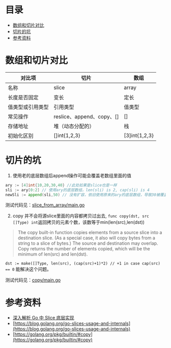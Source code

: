 # 目录
- [数组和切片对比](#数组和切片对比)
- [切片的坑](#切片的坑)
- [参考资料](#参考资料)

# 数组和切片对比

|对比项|切片|数组|
|-|-|-|
|名称|slice|array|
|长度是否固定|变长|定长|
|值类型或引用类型|引用类型|值类型|
|常见操作|reslice、append、copy、[]|[]|
|存储地址|堆（动态分配的）|栈|
|初始化区别|[]int{1,2,3}|[3]int{1,2,3}|

# 切片的坑
1. 使用老的底层数组后append操作可能会覆盖老数组里面的值
```go
ary := [4]int{10,20,30,40} //此处如果是slice也是一样
sli := ary[0:2] // 使用ary的底层数组，len(sli) is 2, cap(sli) is 4
newSli := append(sli,50) // 没有扩容，依旧使用原来的ary的底层数组，导致30被覆盖为50了，ary变成[10 20 50 40]
```
测试代码见：[slice_from_array/main.go](slice_from_array/main.go)

2. copy 并不会将源slice里面的内容都拷贝过出去, `func copy(dst, src []Type) int`返回拷贝的元素个数，该数等于min(len(src),len(dst))
> The copy built-in function copies elements from a source slice into a destination slice. (As a special case, it also will copy bytes from a string to a slice of bytes.) The source and destination may overlap. Copy returns the number of elements copied, which will be the minimum of len(src) and len(dst).

`dst := make([]Type, len(src), (cap(src)+1)*2) // +1 in case cap(src) == 0` 能解决这个问题。

测试代码见：[copy/main.go](copy/main.go)
# 参考资料
- [深入解析 Go 中 Slice 底层实现](https://halfrost.com/go_slice/)
- [https://blog.golang.org/go-slices-usage-and-internals](https://blog.golang.org/go-slices-usage-and-internals)
- [https://golang.org/pkg/builtin/#copy](https://golang.org/pkg/builtin/#copy)